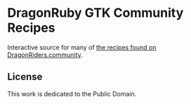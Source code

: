 # DragonRuby GTK Community Recipes

Interactive source for many of [the recipes found on DragonRiders.community](https://www.dragonriders.community/recipes).

## License

This work is dedicated to the Public Domain.
